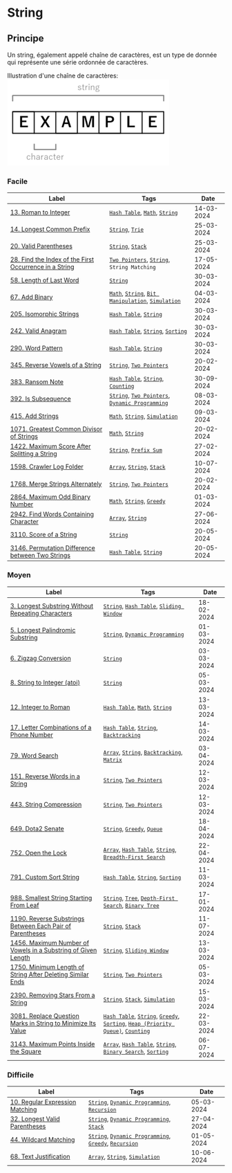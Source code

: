# String

## Principe

Un string, également appelé chaîne de caractères, est un type de donnée qui représente une série ordonnée de caractères.

Illustration d'une chaîne de caractères:  
<img src="../imgs/skills/string-1.png"/>

### Facile

| Label                                                                                                                                               | Tags                                                                                                                       | Date       |
| --------------------------------------------------------------------------------------------------------------------------------------------------- | -------------------------------------------------------------------------------------------------------------------------- | ---------- |
| [13. Roman to Integer](../Probleme/0013.%20Roman%20to%20Integer/)                                                                                   | [`Hash Table`](./hash_table.md), [`Math`](./math.md), [`String`](./string.md)                                              | 14-03-2024 |
| [14. Longest Common Prefix](../Probleme/0014.%20Longest%20Common%20Prefix/)                                                                         | [`String`](./string.md), [`Trie`](./trie.md)                                                                               | 25-03-2024 |
| [20. Valid Parentheses](../Probleme/0020.%20Valid%20Parentheses/)                                                                                   | [`String`](./string.md), [`Stack`](./stack.md)                                                                             | 25-03-2024 |
| [28. Find the Index of the First Occurrence in a String](../Probleme/0028.%20Find%20the%20Index%20of%20the%20First%20Occurrence%20in%20a%20String/) | [`Two Pointers`](./two_pointers.md), [`String`](./string.md), `String Matching`                                            | 17-05-2024 |
| [58. Length of Last Word](../Probleme/0058.%20Length%20of%20Last%20Word/)                                                                           | [`String`](./string.md)                                                                                                    | 30-03-2024 |
| [67. Add Binary](../Probleme/0067.%20Add%20Binary/)                                                                                                 | [`Math`](./math.md), [`String`](./string.md), [`Bit Manipulation`](./bit_manipulation.md), [`Simulation`](./simulation.md) | 04-03-2024 |
| [205. Isomorphic Strings](../Probleme/0205.%20Isomorphic%20Strings/)                                                                                | [`Hash Table`](./hash_table.md), [`String`](./string.md)                                                                   | 30-03-2024 |
| [242. Valid Anagram](../Probleme/0242.%20Valid%20Anagram/)                                                                                          | [`Hash Table`](./hash_table.md), [`String`](./string.md), [`Sorting`](./sorting.md)                                        | 30-03-2024 |
| [290. Word Pattern](../Probleme/0290.%20Word%20Pattern/)                                                                                            | [`Hash Table`](./hash_table.md), [`String`](./string.md)                                                                   | 30-03-2024 |
| [345. Reverse Vowels of a String](../Probleme/0345.%20Reverse%20Vowels%20of%20a%20String/)                                                          | [`String`](./string.md), [`Two Pointers`](./two_pointers.md)                                                               | 20-02-2024 |
| [383. Ransom Note](../Probleme/0383.%20Ransom%20Note/)                                                                                              | [`Hash Table`](./hash_table.md), [`String`](./string.md), [`Counting`](./counting.md)                                      | 30-09-2024 |
| [392. Is Subsequence](../Probleme/0392.%20Is%20Subsequence/)                                                                                        | [`String`](./string.md), [`Two Pointers`](./two_pointers.md), [`Dynamic Programming`](./dp.md)                             | 08-03-2024 |
| [415. Add Strings](../Probleme/0415.%20Add%20Strings/)                                                                                              | [`Math`](./math.md), [`String`](./string.md), [`Simulation`](./simulation.md)                                              | 09-03-2024 |
| [1071. Greatest Common Divisor of Strings](../Probleme/1071.%20Greatest%20Common%20Divisor%20of%20Strings/)                                         | [`Math`](./math.md), [`String`](./string.md)                                                                               | 20-02-2024 |
| [1422. Maximum Score After Splitting a String](../Probleme/1422.%20Maximum%20Score%20After%20Splitting%20a%20String/)                               | [`String`](./string.md), [`Prefix Sum`](./prefix_sum.md)                                                                   | 27-02-2024 |
| [1598. Crawler Log Folder](../Probleme/1598.%20Crawler%20Log%20Folder/)                                                                             | [`Array`](./array.md), [`String`](./string.md), [`Stack`](./stack.md)                                                      | 10-07-2024 |
| [1768. Merge Strings Alternately](../Probleme/1768.%20Merge%20Strings%20Alternately/)                                                               | [`String`](./string.md), [`Two Pointers`](./two_pointers.md)                                                               | 20-02-2024 |
| [2864. Maximum Odd Binary Number](../Probleme/2864.%20Maximum%20Odd%20Binary%20Number/)                                                             | [`Math`](./math.md), [`String`](./string.md), [`Greedy`](./greedy.md)                                                      | 01-03-2024 |
| [2942. Find Words Containing Character](../Probleme/2942.%20Find%20Words%20Containing%20Character/)                                                 | [`Array`](./array.md), [`String`](./string.md)                                                                             | 27-06-2024 |
| [3110. Score of a String](../Probleme/3110.%20Score%20of%20a%20String/)                                                                             | [`String`](./string.md)                                                                                                    | 20-05-2024 |
| [3146. Permutation Difference between Two Strings](../Probleme/3146.%20Permutation%20Difference%20between%20Two%20Strings/)                         | [`Hash Table`](./hash_table.md), [`String`](./string.md)                                                                   | 20-05-2024 |

### Moyen

| Label                                                                                                                                                           | Tags                                                                                                                                                                                      | Date       |
| --------------------------------------------------------------------------------------------------------------------------------------------------------------- | ----------------------------------------------------------------------------------------------------------------------------------------------------------------------------------------- | ---------- |
| [3. Longest Substring Without Repeating Characters](../Probleme/0003.%20Longest%20Substring%20Without%20Repeating%20Characters/)                                | [`String`](./string.md), [`Hash Table`](./hash_table.md), [`Sliding Window`](./sliding_window.md)                                                                                         | 18-02-2024 |
| [5. Longest Palindromic Substring](../Probleme/0005.%20Longest%20Palindromic%20Substring/)                                                                      | [`String`](./string.md), [`Dynamic Programming`](./dp.md)                                                                                                                                 | 01-03-2024 |
| [6. Zigzag Conversion](../Probleme/0006.%20Zigzag%20Conversion/)                                                                                                | [`String`](./string.md)                                                                                                                                                                   | 03-03-2024 |
| [8. String to Integer (atoi)](<../Probleme/0008.%20String%20to%20Integer%20(atoi)/>)                                                                            | [`String`](./string.md)                                                                                                                                                                   | 05-03-2024 |
| [12. Integer to Roman](../Probleme/0012.%20Integer%20to%20Roman/)                                                                                               | [`Hash Table`](./hash_table.md), [`Math`](./math.md), [`String`](./string.md)                                                                                                             | 13-03-2024 |
| [17. Letter Combinations of a Phone Number](../Probleme/0017.%20Letter%20Combinations%20of%20a%20Phone%20Number/)                                               | [`Hash Table`](./hash_table.md), [`String`](./string.md), [`Backtracking`](./backtracking.md)                                                                                             | 14-03-2024 |
| [79. Word Search](../Probleme/0079.%20Word%20Search/)                                                                                                           | [`Array`](./array.md), [`String`](./string.md), [`Backtracking`](./backtracking.md), [`Matrix`](./matrix.md)                                                                              | 03-04-2024 |
| [151. Reverse Words in a String](../Probleme/0151.%20Reverse%20Words%20in%20a%20String/)                                                                        | [`String`](./string.md), [`Two Pointers`](./two_pointers.md)                                                                                                                              | 12-03-2024 |
| [443. String Compression](../Probleme/0443.%20String%20Compression/)                                                                                            | [`String`](./string.md), [`Two Pointers`](./two_pointers.md)                                                                                                                              | 12-03-2024 |
| [649. Dota2 Senate](../Probleme/0649.%20Dota2%20Senate/)                                                                                                        | [`String`](./string.md), [`Greedy`](./greedy.md), [`Queue`](./queue.md)                                                                                                                   | 18-04-2024 |
| [752. Open the Lock](../Probleme/0752.%20Open%20the%20Lock/)                                                                                                    | [`Array`](./array.md), [`Hash Table`](./hash_table.md), [`String`](./string.md), [`Breadth-First Search`](./bfs.md)                                                                       | 22-04-2024 |
| [791. Custom Sort String](../Probleme/0791.%20Custom%20Sort%20String/)                                                                                          | [`Hash Table`](./hash_table.md), [`String`](./string.md), [`Sorting`](./sorting.md)                                                                                                       | 11-03-2024 |
| [988. Smallest String Starting From Leaf](../Probleme/0988.%20Smallest%20String%20Starting%20From%20Leaf/)                                                      | [`String`](./string.md), [`Tree`](./tree.md), [`Depth-First Search`](./dfs.md), [`Binary Tree`](./binary_tree.md)                                                                         | 17-01-2024 |
| [1190. Reverse Substrings Between Each Pair of Parentheses](../Probleme/1190.%20Reverse%20Substrings%20Between%20Each%20Pair%20of%20Parentheses/)               | [`String`](./string.md), [`Stack`](./stack.md)                                                                                                                                            | 11-07-2024 |
| [1456. Maximum Number of Vowels in a Substring of Given Length](../Probleme/1456.%20Maximum%20Number%20of%20Vowels%20in%20a%20Substring%20of%20Given%20Length/) | [`String`](./string.md), [`Sliding Window`](./sliding_window.md)                                                                                                                          | 13-03-2024 |
| [1750. Minimum Length of String After Deleting Similar Ends](../Probleme/1750.%20Minimum%20Length%20of%20String%20After%20Deleting%20Similar%20Ends/)           | [`String`](./string.md), [`Two Pointers`](./two_pointers.md)                                                                                                                              | 05-03-2024 |
| [2390. Removing Stars From a String](../Probleme/2390.%20Removing%20Stars%20From%20a%20String/)                                                                 | [`String`](./string.md), [`Stack`](./stack.md), [`Simulation`](./simulation.md)                                                                                                           | 15-03-2024 |
| [3081. Replace Question Marks in String to Minimize Its Value](../Probleme/3081.%20Replace%20Question%20Marks%20in%20String%20to%20Minimize%20Its%20Value/)     | [`Hash Table`](./hash_table.md), [`String`](./string.md), [`Greedy`](./greedy.md), [`Sorting`](./sorting.md), [`Heap (Priority Queue)`](./priority_queue.md), [`Counting`](./counting.md) | 22-03-2024 |
| [3143. Maximum Points Inside the Square](../Probleme/3143.%20Maximum%20Points%20Inside%20the%20Square/)                                                         | [`Array`](./array.md), [`Hash Table`](./hash_table.md), [`String`](./string.md), [`Binary Search`](./binary_search.md), [`Sorting`](./sorting.md)                                         | 06-07-2024 |

### Difficile

| Label                                                                                   | Tags                                                                                                              | Date       |
| --------------------------------------------------------------------------------------- | ----------------------------------------------------------------------------------------------------------------- | ---------- |
| [10. Regular Expression Matching](../Probleme/0010.%20Regular%20Expression%20Matching/) | [`String`](./string.md), [`Dynamic Programming`](./dp.md), [`Recursion`](./recursion.md)                          | 05-03-2024 |
| [32. Longest Valid Parentheses](../Probleme/0032.%20Longest%20Valid%20Parentheses/)     | [`String`](./string.md), [`Dynamic Programming`](./dp.md), [`Stack`](./stack.md)                                  | 27-04-2024 |
| [44. Wildcard Matching](../Probleme/0044.%20Wildcard%20Matching/)                       | [`String`](./string.md), [`Dynamic Programming`](./dp.md), [`Greedy`](./greedy.md), [`Recursion`](./recursion.md) | 01-05-2024 |
| [68. Text Justification](../Probleme/0068.%20Text%20Justification/)                     | [`Array`](./array.md), [`String`](./string.md), [`Simulation`](./simulation.md)                                   | 10-06-2024 |
